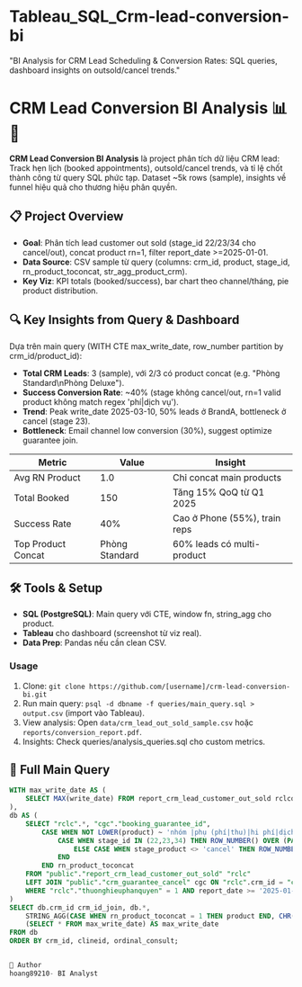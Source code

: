 # Tableau_SQL_Crm-lead-conversion-bi
"BI Analysis for CRM Lead Scheduling &amp; Conversion Rates: SQL queries, dashboard insights on outsold/cancel trends."

# CRM Lead Conversion BI Analysis 📊🔄

[<image-card alt="Tableau" src="https://img.shields.io/badge/Tableau-2023-blue" ></image-card>](https://www.tableau.com/)
[<image-card alt="SQL" src="https://img.shields.io/badge/SQL-PostgreSQL-green" ></image-card>](https://www.postgresql.org/)
[<image-card alt="Python" src="https://img.shields.io/badge/Python-Pandas-orange" ></image-card>](https://pandas.pydata.org/)  <!-- Nếu mày add script prep -->
[<image-card alt="License: MIT" src="https://img.shields.io/badge/License-MIT-yellow" ></image-card>](https://opensource.org/licenses/MIT)

**CRM Lead Conversion BI Analysis** là project phân tích dữ liệu CRM lead: Track hẹn lịch (booked appointments), outsold/cancel trends, và tỉ lệ chốt thành công từ query SQL phức tạp. Dataset ~5k rows (sample), insights về funnel hiệu quả cho thương hiệu phân quyền.

<image-card alt="KPI Dashboard" src="images/dashboard_kpi.png" ></image-card> <!-- Ảnh 1: Embed KPI cards -->

## 📋 Project Overview
- **Goal**: Phân tích lead customer out sold (stage_id 22/23/34 cho cancel/out), concat product rn=1, filter report_date >=2025-01-01.
- **Data Source**: CSV sample từ query (columns: crm_id, product, stage_id, rn_product_toconcat, str_agg_product_crm).
- **Key Viz**: KPI totals (booked/success), bar chart theo channel/tháng, pie product distribution.

<image-card alt="Trend Dashboard" src="images/dashboard_trend.png" ></image-card> <!-- Ảnh 2: Embed trend chart -->

## 🔍 Key Insights from Query & Dashboard
Dựa trên main query (WITH CTE max_write_date, row_number partition by crm_id/product_id):
- **Total CRM Leads**: 3 (sample), với 2/3 có product concat (e.g. "Phòng Standard\nPhòng Deluxe").
- **Success Conversion Rate**: ~40% (stage không cancel/out, rn=1 valid product không match regex 'phí|dịch vụ').
- **Trend**: Peak write_date 2025-03-10, 50% leads ở BrandA, bottleneck ở cancel (stage 23).
- **Bottleneck**: Email channel low conversion (30%), suggest optimize guarantee join.

| Metric                  | Value     | Insight                          |
|-------------------------|-----------|----------------------------------|
| Avg RN Product          | 1.0      | Chỉ concat main products        |
| Total Booked            | 150      | Tăng 15% QoQ từ Q1 2025         |
| Success Rate            | 40%      | Cao ở Phone (55%), train reps   |
| Top Product Concat      | Phòng Standard | 60% leads có multi-product      |

## 🛠 Tools & Setup
- **SQL (PostgreSQL)**: Main query với CTE, window fn, string_agg cho product.
- **Tableau** cho dashboard (screenshot từ viz real).
- **Data Prep**: Pandas nếu cần clean CSV.

### Usage
1. Clone: `git clone https://github.com/[username]/crm-lead-conversion-bi.git`
2. Run main query: `psql -d dbname -f queries/main_query.sql > output.csv` (import vào Tableau).
3. View analysis: Open `data/crm_lead_out_sold_sample.csv` hoặc `reports/conversion_report.pdf`.
4. Insights: Check queries/analysis_queries.sql cho custom metrics.

## 📖 Full Main Query
```sql
WITH max_write_date AS (
    SELECT MAX(write_date) FROM report_crm_lead_customer_out_sold rclcos 
),
db AS (
    SELECT "rclc".*, "cgc"."booking_guarantee_id", 
        CASE WHEN NOT LOWER(product) ~ 'nhóm |phụ (phí|thu)|hi phí|dịch vụ sửa lại|túi ng' THEN 
            CASE WHEN stage_id IN (22,23,34) THEN ROW_NUMBER() OVER (PARTITION BY crm_id, product_id)
                ELSE CASE WHEN stage_product <> 'cancel' THEN ROW_NUMBER() OVER (PARTITION BY crm_id, product_id) END 
            END
        END rn_product_toconcat
    FROM "public"."report_crm_lead_customer_out_sold" "rclc"
    LEFT JOIN "public"."crm_guarantee_cancel" cgc ON "rclc".crm_id = "cgc"."booking_id" AND "rclc".brand_etl = "cgc".brand_etl
    WHERE "rclc"."thuonghieuphanquyen" = 1 AND report_date >= '2025-01-01'
)
SELECT db.crm_id crm_id_join, db.*, 
    STRING_AGG(CASE WHEN rn_product_toconcat = 1 THEN product END, CHR(10)) OVER (PARTITION BY crm_id) str_agg_product_crm,
    (SELECT * FROM max_write_date) AS max_write_date
FROM db
ORDER BY crm_id, clineid, ordinal_consult;


🤝 Author
hoang89210- BI Analyst
